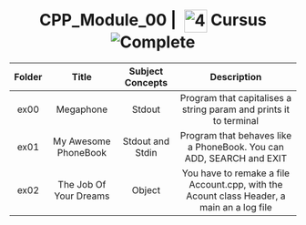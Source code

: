 <!--HEADER-->
<h1 align="center"> CPP_Module_00 | 
  <picture>
  <source media="(prefers-color-scheme: dark)" srcset="https://cdn.simpleicons.org/42/white">
  <img alt="42" width=40 align="center" src="https://cdn.simpleicons.org/42/Black">
 </picture>
 Cursus 
  <img alt="Complete" src="https://raw.githubusercontent.com/Mqxx/GitHub-Markdown/main/blockquotes/badge/dark-theme/complete.svg">
</h1>
<!--FINISH HEADER-->

| Folder | Title | Subject Concepts | Description |
|:---:|:---:|:---:|:---:|
| ex00 | Megaphone | Stdout | Program that capitalises a string param and prints it to terminal |
| ex01 | My Awesome PhoneBook | Stdout and Stdin | Program that behaves like a PhoneBook. You can ADD, SEARCH and EXIT |
| ex02 | The Job Of Your Dreams | Object | You have to remake a file Account.cpp, with the Acount class Header, a main an a log file  |
